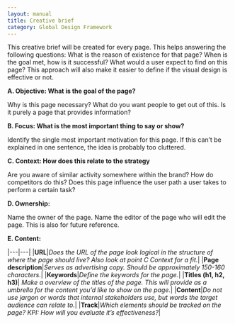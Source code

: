 ```yaml
---
layout: manual
title: Creative brief
category: Global Design Framework
---
```


This creative brief will be created for every page. This helps answering the following questions: What is the reason of existence for that page? When is the goal met, how is it successful? What would a user expect to find on this page? This approach will also make it easier to define if the visual design is effective or not.


**A. Objective: What is the goal of the page?**


Why is this page necessary? What do you want people to get out of this. Is it purely a page that provides information?


**B. Focus: What is the most important thing to say or show?**


Identify the single most important motivation for this page. If this can’t be explained in one sentence, the idea is probably too cluttered.


**C. Context: How does this relate to the strategy**


Are you aware of similar activity somewhere within the brand? How do competitors do this?
Does this page influence the user path a user takes to perform a certain task? 


**D. Ownership:**


Name the owner of the page. Name the editor of the page who will edit the page. This is also for future reference. 


**E. Content:**


|---|---|
|**URL**|_Does the URL of the page look logical in the structure of where the page should live? Also look at point C Context for a fit._|
|**Page description**|_Serves as advertising copy. Should be approximately 150-160 characters._|
|**Keywords**|_Define the keywords for the page._|
|**Titles (h1, h2, h3)**| _Make a overview of the titles of the page. This will provide as a umbrella for the content you’d like to show on the page._|
|**Content**|_Do not use jargon or words that internal stakeholders use, but words the target audience can relate to._|
|**Track**|_Which elements should be tracked on the page? KPI: How will you evaluate it’s effectiveness?_|



